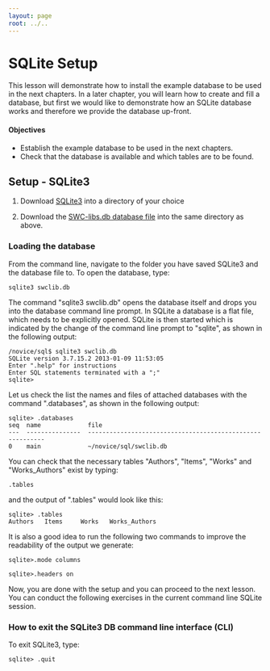 ```yaml
---
layout: page
root: ../..
---
```


# SQLite Setup 


This lesson will demonstrate how to install the example database to be used in the next chapters. In a later chapter, you will learn how to create and fill a database, but first we would like to demonstrate how an SQLite database works and therefore we provide the database up-front.


#### Objectives

*   Establish the example database to be used in the next chapters.
*   Check that the database is available and which tables are to be found.


## Setup - SQLite3


1) Download <a href="http://files.software-carpentry.org/sqlite3.exe">SQLite3</a> into a directory of your choice

2) Download the <a href="http://vixvarga.github.io/12-14-epl/novice/sql-libs/swclib.db">SWC-libs.db database file</a> into the same directory as above.


### Loading the database

From the command line, navigate to the folder you have saved SQLite3 and the database file to. To open the database, type:

<pre class="in"><code>sqlite3 swclib.db</code></pre>

The command "sqlite3 swclib.db" opens the database itself and drops you into the database command line prompt. In SQLite a database is a flat file, which needs to be explicitly opened. SQLite is then started which is indicated by the change of the command line prompt to "sqlite", as shown in the following output:


<pre class="in"><code>/novice/sql$ sqlite3 swclib.db 
SQLite version 3.7.15.2 2013-01-09 11:53:05
Enter &#34;.help&#34; for instructions
Enter SQL statements terminated with a &#34;;&#34;
sqlite&gt;  </code></pre>


Let us check the list the names and files of attached databases with the command ".databases", as shown in the following output:


<pre class="in"><code>sqlite&gt; .databases
seq  name             file                                                      
---  ---------------  ----------------------------------------------------------
0    main             ~/novice/sql/swclib.db </code></pre>

You can check that the necessary tables "Authors", "Items", "Works" and "Works_Authors" exist by typing:


<pre class="in"><code>.tables</code></pre>


and the output of ".tables" would look like this:


<pre class="in"><code>sqlite&gt; .tables
Authors   Items     Works   Works_Authors</code></pre>

It is also a good idea to run the following two commands to improve the readability of the output we generate:


<pre class="in"><code>sqlite&gt;.mode columns</code></pre>
<pre class="in"><code>sqlite&gt;.headers on</code></pre>


Now, you are done with the setup and you can proceed to the next lesson. You can conduct the following exercises in the current command line SQLite session. 

### How to exit the SQLite3 DB command line interface (CLI)


 To exit SQLite3, type:


<pre class="in"><code>sqlite&gt; .quit</code></pre>

